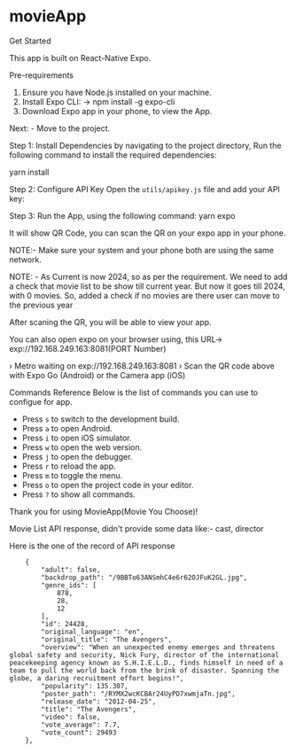 # movieApp
Get Started

This app is built on React-Native Expo.

Pre-requirements
1. Ensure you have Node.js installed on your machine.
2. Install Expo CLI: -> npm install -g expo-cli
3. Download Expo app in your phone, to view the App.

Next: - Move to the project.

Step 1: Install Dependencies by navigating to the project directory, Run the following command to install the required dependencies:

yarn install

Step 2: Configure API Key
Open the `utils/apikey.js` file and add your API key:

Step 3:
Run the App, using the following command:
yarn expo



It will show QR Code, you can scan the QR on your expo app in your phone.


NOTE:- Make sure your system and your phone both are using the same network.


NOTE: - As Current is now 2024, so as per the requirement. We need to add a check that movie list to be show till current year. But now it goes till 2024, with 0 movies. So, added a check if no movies are there user can move to the previous year 

After scaning the QR, you will be able to view your app.

You can also open expo on your browser using, this URL-> exp://192.168.249.163:8081(PORT Number)

› Metro waiting on exp://192.168.249.163:8081
› Scan the QR code above with Expo Go (Android) or the Camera app (iOS)


Commands Reference
Below is the list of commands you can use to configue for app. 

- Press `s` to switch to the development build.
- Press `a` to open Android.
- Press `i` to open iOS simulator.
- Press `w` to open the web version.
- Press `j` to open the debugger.
- Press `r` to reload the app.
- Press `m` to toggle the menu.
- Press `o` to open the project code in your editor.
- Press `?` to show all commands.


Thank you for using MovieApp(Movie You Choose)! 


Movie List API response, didn't provide some data like:- cast, director

Here is the one of the record of API response

        {
            "adult": false,
            "backdrop_path": "/9BBTo63ANSmhC4e6r62OJFuK2GL.jpg",
            "genre_ids": [
                878,
                28,
                12
            ],
            "id": 24428,
            "original_language": "en",
            "original_title": "The Avengers",
            "overview": "When an unexpected enemy emerges and threatens global safety and security, Nick Fury, director of the international peacekeeping agency known as S.H.I.E.L.D., finds himself in need of a team to pull the world back from the brink of disaster. Spanning the globe, a daring recruitment effort begins!",
            "popularity": 135.307,
            "poster_path": "/RYMX2wcKCBAr24UyPD7xwmjaTn.jpg",
            "release_date": "2012-04-25",
            "title": "The Avengers",
            "video": false,
            "vote_average": 7.7,
            "vote_count": 29493
        },
